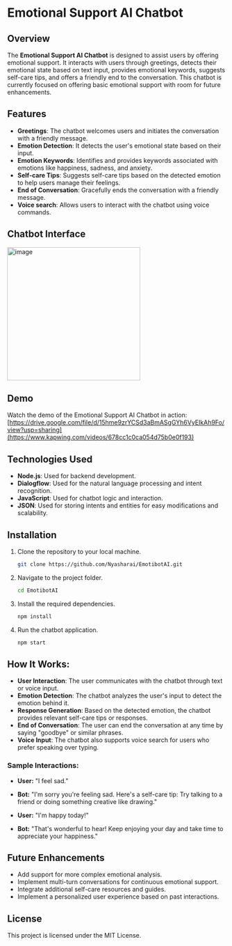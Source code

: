 # Emotional Support AI Chatbot

## Overview
The **Emotional Support AI Chatbot** is designed to assist users by offering emotional support. It interacts with users through greetings, detects their emotional state based on text input, provides emotional keywords, suggests self-care tips, and offers a friendly end to the conversation. This chatbot is currently focused on offering basic emotional support with room for future enhancements.

## Features
- **Greetings**: The chatbot welcomes users and initiates the conversation with a friendly message.
- **Emotion Detection**: It detects the user's emotional state based on their input.
- **Emotion Keywords**: Identifies and provides keywords associated with emotions like happiness, sadness, and anxiety.
- **Self-care Tips**: Suggests self-care tips based on the detected emotion to help users manage their feelings.
- **End of Conversation**: Gracefully ends the conversation with a friendly message.
- **Voice search**: Allows users to interact with the chatbot using voice commands.

## Chatbot Interface
<img width="306" alt="image" src="https://github.com/user-attachments/assets/48fccebb-f3a0-4f37-9ded-ed4e2452fe52" />

## Demo

Watch the demo of the Emotional Support AI Chatbot in action:
[https://drive.google.com/file/d/15hme9zrYCSd3aBmASgGYh6VyEIkAh9Fo/view?usp=sharing](https://www.kapwing.com/videos/678cc1c0ca054d75b0e0f193)

## Technologies Used
- **Node.js**: Used for backend development.
- **Dialogflow**: Used for the natural language processing and intent recognition.
- **JavaScript**: Used for chatbot logic and interaction.
- **JSON**: Used for storing intents and entities for easy modifications and scalability.

## Installation

1. Clone the repository to your local machine.
    ```bash
    git clone https://github.com/Nyasharai/EmotibotAI.git
    ```

2. Navigate to the project folder.
    ```bash
    cd EmotibotAI
    ```

3. Install the required dependencies.
    ```bash
    npm install
    ```

4. Run the chatbot application.
    ```bash
    npm start
    ```

## How It Works:
- **User Interaction**: The user communicates with the chatbot through text or voice input.
- **Emotion Detection**: The chatbot analyzes the user's input to detect the emotion behind it.
- **Response Generation**: Based on the detected emotion, the chatbot provides relevant self-care tips or responses.
- **End of Conversation**: The user can end the conversation at any time by saying "goodbye" or similar phrases.
- **Voice Input**: The chatbot also supports voice search for users who prefer speaking over typing.

### Sample Interactions:
- **User:** "I feel sad."
- **Bot:** "I'm sorry you're feeling sad. Here's a self-care tip: Try talking to a friend or doing something creative like drawing."

- **User:** "I'm happy today!"
- **Bot:** "That's wonderful to hear! Keep enjoying your day and take time to appreciate your happiness."

## Future Enhancements
- Add support for more complex emotional analysis.
- Implement multi-turn conversations for continuous emotional support.
- Integrate additional self-care resources and guides.
- Implement a personalized user experience based on past interactions.

## License
This project is licensed under the MIT License.
